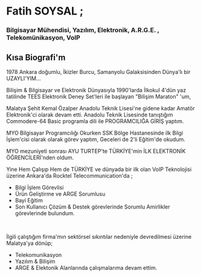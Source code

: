 # **Fatih SOYSAL** ; 
### **Bilgisayar Mühendisi, Yazılım, Elektronik, A.R.G.E. , Telekomünikasyon, VoIP**

## **Kısa Biografi'm**

   1978 Ankara doğumlu, İkizler Burcu, 
   Samanyolu Galaksisinden Dünya'lı bir UZAYLI'YIM...
   
   Bilişim & Bilgisayar ve Elektronik Dünyasıyla 1990'larda İlkokul 4'dün yaz tatilinde TEES Elektronik Deney Set'leri ile başlayan "Bilişim Maraton" 'um,
   
   Malatya Şehit Kemal Özalper Anadolu Teknik Lisesi'ne gidene kadar Amatör Elektronik'ci olarak devam etti.
   Anadolu Teknik Lisesinde tanıştığım Commodere-64 Basic programla dili ile PROGRAMCILIĞA GİRİŞ yaptım.

   MYO Bilgisayar Programcılığı Okurken SSK Bölge Hastanesinde ilk Bilgi İşlem'cisi olarak olarak görev yaptım, Geceleri de 2'li Eğitim'de okudum.

   MYO mezuniyeti sonrası  AYU TURTEP'te TÜRKİYE'min İLK ELEKTRONİK ÖĞRENCİLERİ'nden oldum.

   Yine Hem Çalışıp Hem de TÜRKİYE ve dünyada bir ilk olan VoIP Teknolojisi üzerine
   Ankara'da Rocktel Telecommunication'da ;

- Bilgi İşlem Görevlisi
- Ürün Geliştirme ve ARGE Sorumlusu
- Bayi Eğitim
- Son Kullanıcı Çözüm & Destek
   görevlerinde Sorumlu Amirlikler görevlerinde bulundum.

<br>

  İlgili çalıştığım firma'mın sektörsel sıkıntılar nedeniyle devredilmesi üzerine Malatya'ya dönüp;

- Telekomunikasyon
- Yazılım & Bilişim
- ARGE & Elektonik Alanlarında
   çalışmalarıma devam ettim.
